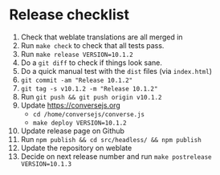 # Release checklist

1. Check that weblate translations are all merged in
2. Run `make check` to check that all tests pass.
3. Run `make release VERSION=10.1.2`
4. Do a `git diff` to check if things look sane.
5. Do a quick manual test with the `dist` files (via `index.html`)
6. `git commit -am "Release 10.1.2"`
7. `git tag -s v10.1.2 -m "Release 10.1.2"`
8. Run `git push && git push origin v10.1.2`
9. Update https://conversejs.org
    * `cd /home/conversejs/converse.js`
    * `make deploy VERSION=10.1.2`
10. Update release page on Github
11. Run `npm publish && cd src/headless/ && npm publish`
12. Update the repository on weblate
13. Decide on next release number and run `make postrelease VERSION=10.1.3`
